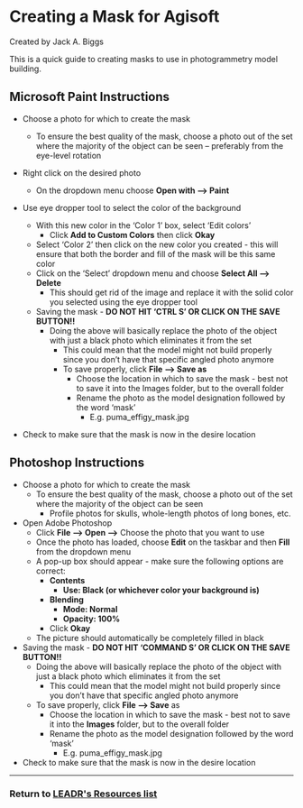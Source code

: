 # Creating a Mask for Agisoft
Created by Jack A. Biggs

This is a quick guide to creating masks to use in photogrammetry model building.

## Microsoft Paint Instructions
* Choose a photo for which to create the mask
    * To ensure the best quality of the mask, choose a photo out of the set where the majority of the object can be seen – preferably from the eye-level rotation
* Right click on the desired photo
    * On the dropdown menu choose **Open with --> Paint**
* Use eye dropper tool to select the color of the background
    * With this new color in the ‘Color 1’ box, select ‘Edit colors’
        * Click **Add to Custom Colors** then click **Okay**
    * Select ‘Color 2’ then click on the new color you created - this will ensure that both the border and fill of the mask will be this same color
    * Click on the ‘Select’ dropdown menu and choose **Select All --> Delete**
        * This should get rid of the image and replace it with the solid color you selected using the eye dropper tool
    * Saving the mask - **DO NOT HIT ‘CTRL S’ OR CLICK ON THE SAVE BUTTON!!**
        * Doing the above will basically replace the photo of the object with just a black photo which eliminates it from the set
          * This could mean that the model might not build properly since you don’t have that specific angled photo anymore
          * To save properly, click **File --> Save as**
               * Choose the location in which to save the mask - best not to save it into the Images folder, but to the overall folder
               * Rename the photo as the model designation followed by the word ‘mask’
                  * E.g. puma_effigy_mask.jpg
                  
* Check to make sure that the mask is now in the desire location

## Photoshop Instructions
* Choose a photo for which to create the mask
   * To ensure the best quality of the mask, choose a photo out of the set where the majority of the object can be seen
        * Profile photos for skulls, whole-length photos of long bones, etc.
* Open Adobe Photoshop
   * Click **File --> Open -->** Choose the photo that you want to use
   * Once the photo has loaded, choose **Edit** on the taskbar and then **Fill** from the dropdown menu
   * A pop-up box should appear - make sure the following options are correct:
      * **Contents**
         * **Use: Black (or whichever color your background is)**
      * **Blending**
         * **Mode: Normal**
         * **Opacity: 100%**
      * Click **Okay**
   * The picture should automatically be completely filled in black
* Saving the mask - **DO NOT HIT ‘COMMAND S’ OR CLICK ON THE SAVE BUTTON!!**
   * Doing the above will basically replace the photo of the object with just a black photo which eliminates it from the set
      * This could mean that the model might not build properly since you don’t have that specific angled photo anymore
   * To save properly, click **File --> Save** as
      * Choose the location in which to save the mask - best not to save it into the **Images** folder, but to the overall folder
      * Rename the photo as the model designation followed by the word ‘mask’
         * E.g. puma_effigy_mask.jpg
* Check to make sure that the mask is now in the desire location
   
-----
### Return to [LEADR's Resources list](https://leadr-msu.github.io/)
